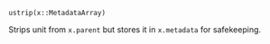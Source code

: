 ```
ustrip(x::MetadataArray)
```

Strips unit from `x.parent` but stores it in `x.metadata` for safekeeping.
